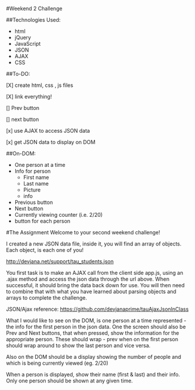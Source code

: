 #Weekend 2 Challenge

##Technologies Used:
* html
* jQuery
* JavaScript
* JSON
* AJAX
* CSS

##To-DO:

[X] create html, css , js files

[X] link everything!

[] Prev button

[] next button

[x] use AJAX to access JSON data

[x] get JSON data to display on DOM



##On-DOM:
* One person at a time
* Info for person
  * First name
  * Last name
  * Picture
  * info
* Previous button
* Next button
* Currently viewing counter (i.e. 2/20)
* button for each person





#The Assignment
Welcome to your second weekend challenge!

I created a new JSON data file, inside it, you will find an array of objects. Each object, is each one of you!

http://devjana.net/support/tau_students.json

You first task is to make an AJAX call from the client side app.js, using an .ajax method and access the json data through the url above. When successful, it should bring the data back down for use. You will then need to combine that with what you have learned about parsing objects and arrays to complete the challenge.

JSON/Ajax reference: https://github.com/devjanaprime/tauAjaxJsonInClass

What I would like to see on the DOM, is one person at a time represented - the info for the first person in the json data. One the screen should also be Prev and Next buttons, that when pressed, show the information for the appropriate person. These should wrap - prev when on the first person should wrap around to show the last person and vice versa.

Also on the DOM should be a display showing the number of people and which is being currently viewed (eg. 2/20)

When a person is displayed, show their name (first & last) and their info. Only one person should be shown at any given time.
